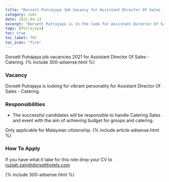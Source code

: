 ```yaml
---
title: "Dorsett Putrajaya Job Vacancy for Assistant Director Of Sales - Catering" 
category: Jobs 
date: 2021-04-13
excerpt: "Dorsett Putrajaya is in the look for Assistant Director Of Sales - Catering." 
tags: [Putrajaya] 
toc: true 
toc_label: TOC 
toc_icon: "fire" 
--- 
```


Dorsett Putrajaya job vacancies 2021 for Assistant Director Of Sales - Catering. 
{% include 300-adsense.html %} 
### Vacancy 
Dorsett Putrajaya is looking for vibrant personality for Assistant Director Of Sales - Catering. 

### Responsibilities
- The successful candidates will be responsible to handle Catering Sales and event with the aim of achieving budget for groups and catering.

Only applicable for Malaysian citizenship.
{% include article-adsense.html %} 
### How To Apply 
If you have what it take for this role drop your CV to ruziah.zain@dorsetthotels.com

{% include 300-adsense.html %} 